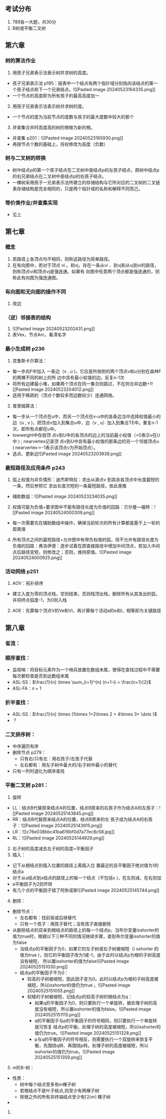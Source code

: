 ## 考试分布
1. 789各一大题，共30分
2. B树或平衡二叉树

## 第六章
### 树的算法作业
1. 用孩子兄弟表示法表示树并求树的高度。
- 孩子兄弟表示法 p195：链表中一个结点有两个指针域分别指向该结点的第一个孩子结点和下一个兄弟结点。![[Pasted image 20240523164335.png]]
- 一个节点的高度即为所有孩子的最高高度加一
2. 用孩子兄弟表示法表示树并求树的度。
- 一个节点的度为当前节点的度数与孩子的最大度数中较大的那个
3. 并查集合并时高度高的树的根做为新的根。
- 并查集 p201：![[Pasted image 20240523165930.png]]
- 再按节点个数的基础上，将权修改为高度（负数）
### 树与二叉树的转换
- 树中结点p的第一个孩子结点在二叉树中是结点p的左孩子结点，原树中结点p的右兄弟结点在二叉树中是结点p的右孩子结点。
- 一棵树采用孩子一兄弟表示法所建立的存储结构与它所对应的二叉树的二叉链表存储结构是完全相同的，只是两个指针域的名称和解释不同而己。
### 等价类作业/并查集实现
- 见上
## 第七章
### 概念
1. 若路径上各顶点均不相同，则称这路径为简单路径。
2. 在有向图中，若对于顶点 vi 。和vj，存在一条从vi 、到vj和从vj到vi的路径，则称顶点vi和顶点vj是强连通。如果有 向图中任意两个顶点都是强连通的，则称此有向图为强连通图。
### 有向图和无向图的操作不同
1. 改边
### （逆）邻接表的结构
1. ![[Pasted image 20240523202431.png]]
2. 表Vex，节点Arc，看清名字
### 最小生成树 p236
1. 克鲁斯卡尔算法：
- 每一步向F中加入 一条边（v , u )，它应是所依附的两个顶点v和u分别在森林F的两棵不同的树上的所 边中具有最小权值的边。反复n-1次
- 将所有边建最小堆，如果两个顶点在同一集合则跳过，不在则合并边数+1![[Pasted image 20240523204012.png]]
- 适用于稀疏的（顶点个数较多而边数较少）连通网络。
2. 普里姆算法：
- 每一步从一个顶点在u中，而另一个顶点在v-u中的各条边当中选择权值最小的边（u , v )，把顶点v加入到集合u中，边（v , u）加入到集合TE中。重复n-1次，即所有点都在u中。
- Iowweight中存放顶 点v到U中的各顶点的边上的当前最小权值（=0表示v在U中 ) ; nearvertex记录顶 点v到U中具有最小权值的那条边的另一个邻接顶点u ( nearvertex＝-1表示该顶点v为开始顶点）。
- 选点、更新边![[Pasted image 20240523203938.png]]
### 最短路径及应用条件 p243
1. 弧上权值为非负情形：迪杰斯特拉：求出从源点v 到其余各顶点中长度最短的一条，然后参照它 求出长度次短的一条最短路径，依此类推
- 辅助数组：![[Pasted image 20240523234035.png]]
2. 权值可能为负值+要求图中不能有路径长度为负值的回路：贝尔曼—福特：![[Pasted image 20240524000309.png]]
- 每一次需要先在辅助数组中操作，确保当前轮次的所有计算都是基于上一轮的距离值
4. 所有顶点之间的最短路径+允许图中有带负权值的弧，但不允许有路径长度为负值的回路：弗洛伊德：逐步试着在原直接路径中增加中间顶点，若加入中间点后路径变短，则修改之；否则，维持原值。![[Pasted image 20240524000925.png]]
### 活动网络 p251
1. AOV：拓扑排序
- 建立入度为零的顶点栈，空则结束，否则栈顶出栈，删除所有从其发出的弧，并将终点弧度-1，为0则入栈
2. AOE：先算每个顶点V的Ve和Vl，再计算每个活动a的e和l，相等即为关键路径
## 第八章
### 省流：
### 顺序查找：
- 监视哨：将目标元素作为一个哨兵放置在数组末尾，使得在查找过程中不需要每次都检查是否到达数组末尾
- ASL-SS：$\frac{1}{n} \times \sum_{i=1}^{n} (n+1-i)    = \frac{n+1}{2}$ 
- ASL-FA：$n+1$
### 折半查找：
- ASL-SS：$\frac{1}{n} \times (1\times 1+2\times 2 + 4\times 3+ \dots )$
- ？
### 二叉排序树：
- 中序遍历有序
- 删除节点 p279：
	- 只有右/只有左：用右孩子/左孩子代替
	- 左右都有：用左子树中最大的/右子树中最小的替代
- 只有一列时退化为顺序查找
### 平衡二叉树 p281：
1. 旋转
- LL：结点B代替原来结点A的位置，结点B原来的右孩子作为结点A的左孩子：![[Pasted image 20240525143845.png]]
- RR：结点B代替原来结点A的位置，结点B原来的左 孩子成为结点A的右孩子：![[Pasted image 20240525143915.png]]
- LR：![[c76e038bbc41ba616bf0d7a77ec8c58.jpg]]
- RL：![[Pasted image 20240525144929.png]]
2. 右子树的高度减去左子树的高度=平衡因子
3. 插入：
- 记下从根结点到插入位置的路径上离插入位 置最近的且平衡因子绝对值为1的结点a
- 对于从a结点到x结点的路径上的每一个结点（不包括x )，在左则减，在右则加
- a平衡因子为2则开转
- 有几个点的平衡因子错了阿弥诺斯![[Pasted image 20240525145744.png]]
4. 删除：
- 删除节点：
	- 左右都有：找前驱或后继替代
	- 只有一个孩子：用孩子替代；没有孩子直接删除
- 从删除结点的双亲到根结点的路径上的每一个结点p，当布尔变量isshorter的 值为true时，根据以下三种不同的情况继续步骤，直到布尔变量isshorter的值为false
	- 当结点p的平衡因子为0，如果它的左子树或右子树被缩短（i sshorter 的值为true )，则它的平衡因子改为1或-1，由于此时以结点p为根的子树高度没有缩短， 所以置isshorter的值为false![[Pasted image 20240525151030.png]]
	- 结点p的平衡因子不为0：
		- 较高的子树被缩短，因此因子变为0。此时以结点p为根的子树高度被缩短，所以isshorter的值仍为true 。![[Pasted image 20240525151055.png]]
		- 较矮的子树被缩短，记结点p的较高子树的根结点为q：
			- 如果q的平衡因子为0，则只要执行一个单旋转，被处理子树的高度没有缩短，所以置isshorter的值为false。![[Pasted image 20240525151115.png]]
			- q的平衡因子与p的平衡因子的符号相同，则只要执行一个单旋转就可恢复 结点p的平衡。处理子树的高度被缩短，所以isshorter的值仍为true。![[Pasted image 20240525151328.png]]
			- p与q的平衡因子的符号相反，则需要执行一个双旋转来恢复平衡，先围绕q转、再围绕p转。处理子树的高度被缩短，所以isshorter的值仍为true。![[Pasted image 20240525151359.png]]
5. m阶B-树：
- 性质：
	- 树中每个结点至多有m棵子树
	- 若根结点不是叶子结点,则至少有两棵子树
	- 除根之外的所有非终端结点至少有$\lceil 2 / m\rceil$ 棵子树
- 
1. 
